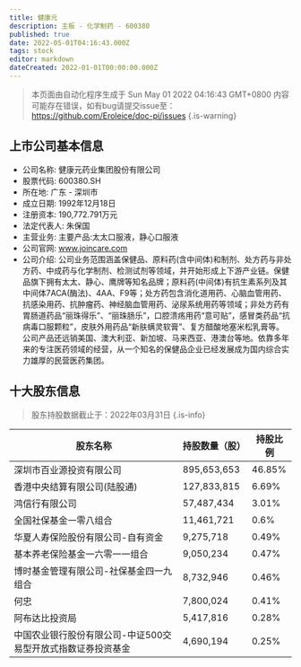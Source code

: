 ```yaml
---
title: 健康元
description: 主板 - 化学制药 - 600380
published: true
date: 2022-05-01T04:16:43.000Z
tags: stock
editor: markdown
dateCreated: 2022-01-01T00:00:00.000Z
---
```


> 本页面由自动化程序生成于 Sun May 01 2022 04:16:43 GMT+0800
> 内容可能存在错误，如有bug请提交issue至：https://github.com/Eroleice/doc-pi/issues
{.is-warning}

## 上市公司基本信息
- 公司名称: 健康元药业集团股份有限公司
- 股票代码: 600380.SH
- 所在地: 广东 - 深圳市
- 成立日期: 1992年12月18日
- 注册资本: 190,772.791万元
- 法定代表人: 朱保国
- 主营业务: 主要产品:太太口服液，静心口服液
- 公司官网: www.joincare.com
- 公司介绍: 公司业务范围涵盖保健品、原料药(含中间体)和制剂、处方药与非处方药、中成药与化学制剂、检测试剂等领域，并开始形成上下游产业链。保健品旗下拥有太太、静心、鹰牌等知名品牌；原料药(中间体)有抗生素系列及其中间体7ACA(酶法)、4AA、F9等；处方药包含消化道用药、心脑血管用药、抗感染用药、抗肿瘤药、神经脑血管用药、泌尿系统用药等领域；非处方药有胃肠道药品“丽珠得乐”、“丽珠肠乐”，口腔溃疡用药“意可贴”，感冒类药品“抗病毒口服颗粒”，皮肤外用药品“新肤螨灵软膏”、复方醋酸地塞米松乳膏等。公司产品还远销美国、澳大利亚、新加坡、马来西亚、港澳台等地。依靠多年来的专注医药领域的经营，从一个知名的保健品企业已经发展成为国内综合实力雄厚的民营医药集团。


## 十大股东信息
> 股东持股数据截止于：2022年03月31日
{.is-info}

| 股东名称 | 持股数量（股） | 持股比例 |
| --- | --- | --- |
| 深圳市百业源投资有限公司 | 895,653,653 | 46.85% |
| 香港中央结算有限公司(陆股通) | 127,833,815 | 6.69% |
| 鸿信行有限公司 | 57,487,434 | 3.01% |
| 全国社保基金一零八组合 | 11,461,721 | 0.6% |
| 华夏人寿保险股份有限公司-自有资金 | 9,275,718 | 0.49% |
| 基本养老保险基金一六零一一组合 | 9,050,234 | 0.47% |
| 博时基金管理有限公司-社保基金四一九组合 | 8,732,946 | 0.46% |
| 何忠 | 7,800,024 | 0.41% |
| 阿布达比投资局 | 5,417,816 | 0.28% |
| 中国农业银行股份有限公司-中证500交易型开放式指数证券投资基金 | 4,690,194 | 0.25% |




